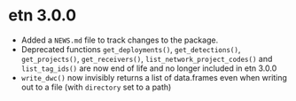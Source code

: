 # etn 3.0.0

* Added a `NEWS.md` file to track changes to the package.
* Deprecated functions `get_deployments()`, `get_detections()`, `get_projects()`, `get_receivers()`, `list_network_project_codes()` and `list_tag_ids()` are now end of life and no longer included in etn 3.0.0
* `write_dwc()` now invisibly returns a list of data.frames even when writing out to a file (with `directory` set to a path)

